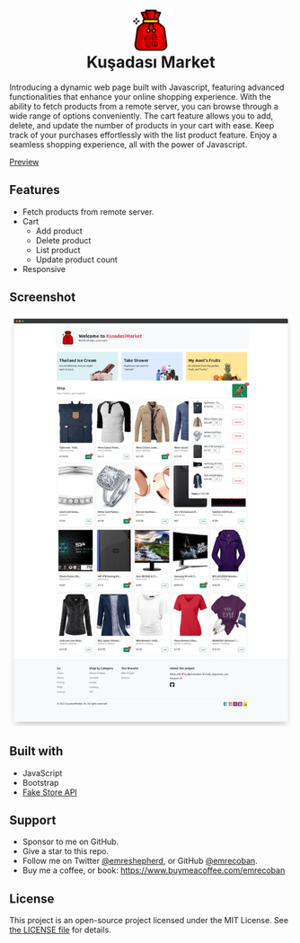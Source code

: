 <h1 align="center"><img src="img/icon/bag.svg" height="80" align="center" /><br />Kuşadası Market</h1>

Introducing a dynamic web page built with Javascript, featuring advanced functionalities that enhance your online shopping experience. With the ability to fetch products from a remote server, you can browse through a wide range of options conveniently. The cart feature allows you to add, delete, and update the number of products in your cart with ease. Keep track of your purchases effortlessly with the list product feature. Enjoy a seamless shopping experience, all with the power of Javascript.

[Preview](https://raw.githack.com/emrecoban/kusadasi-market/1d64e3383666333db1c00e500765c3d7a0fe030b/index.html)

## Features

- Fetch products from remote server.
- Cart
  - Add product
  - Delete product
  - List product
  - Update product count
- Responsive

## Screenshot

![homepage](github_assets/ss1.png)

## Built with

- JavaScript
- Bootstrap
- [Fake Store API](https://github.com/keikaavousi/fake-store-api)

## Support

- Sponsor to me on GitHub.
- Give a star to this repo.
- Follow me on Twitter [@emreshepherd](https://twitter.com/emreshepherd), or GitHub [@emrecoban](https://github.com/emrecoban).
- Buy me a coffee, or book: https://www.buymeacoffee.com/emrecoban

## License

This project is an open-source project licensed under the MIT License. See [the LICENSE file](LICENSE) for details.
